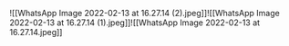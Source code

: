 ![[WhatsApp Image 2022-02-13 at 16.27.14 (2).jpeg]]![[WhatsApp Image 2022-02-13 at 16.27.14 (1).jpeg]]![[WhatsApp Image 2022-02-13 at 16.27.14.jpeg]]